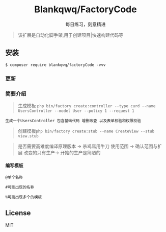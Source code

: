 <h1 align="center"> Blankqwq/FactoryCode </h1>

<p align="center"> 每日练习，刻意精进</p>

> 该扩展是自动化脚手架,用于创建项目|快速构建代码等 

## 安装

```shell
$ composer require blankqwq/factoryCode -vvv
```

### 更新


### 简要介绍

> 生成模板 `php bin/factory create:controller --type curd --name UsersController --model User --policy 1 --request 1`

    生成一个UsersController 包含基础代码 增删改查 以及表单校验和权限校验
    
> 创建模板`php bin/factory create:stub --name CreateView --stub view.stub `

> 是否需要高难度编译原理版本 -> 杀鸡焉用牛刀
                使用范围 ->  确认范围与扩展
                改变的只有生产-> 开始的生产是简陋的
#### 编写模板

    @单个名称
    
    #可能出现的名称
    
    %可能出现多个的模板

## License

MIT